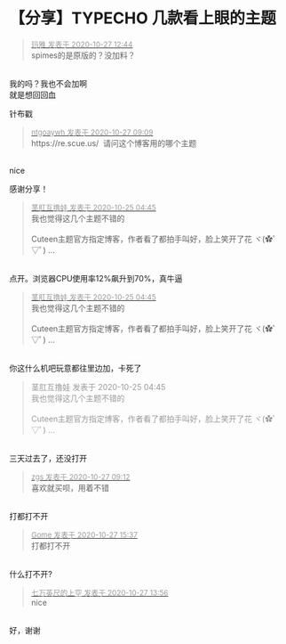# 【分享】TYPECHO 几款看上眼的主题


<div class="quote"><blockquote><font size="2"><a href="https://www.hostloc.com/forum.php?mod=redirect&amp;goto=findpost&amp;pid=9358517&amp;ptid=757619" target="_blank"><font color="#999999">玛雅 发表于 2020-10-27 12:44</font></a></font><br />
spimes的是原版的？没加料？</blockquote></div><br />
我的吗？我也不会加啊<br />
就是想回回血

针布戳<img src="static/image/smiley/default/lol.gif" smilieid="12" border="0" alt="" /><img id="aimg_wpEEn" onclick="zoom(this, this.src, 0, 0, 0)" class="zoom" src="https://cdn.jsdelivr.net/gh/hishis/forum-master/public/images/patch.gif" onmouseover="img_onmouseoverfunc(this)" onload="thumbImg(this)" border="0" alt="" />

<div class="quote"><blockquote><font size="2"><a href="https://www.hostloc.com/forum.php?mod=redirect&amp;goto=findpost&amp;pid=9357372&amp;ptid=757619" target="_blank"><font color="#999999">ntgoaywh 发表于 2020-10-27 09:09</font></a></font><br />
https://re.scue.us/&nbsp;&nbsp;请问这个博客用的哪个主题</blockquote></div><br />
nice 

感谢分享！<img id="aimg_D1DEL" onclick="zoom(this, this.src, 0, 0, 0)" class="zoom" src="https://cdn.jsdelivr.net/gh/hishis/forum-master/public/images/patch.gif" onmouseover="img_onmouseoverfunc(this)" onload="thumbImg(this)" border="0" alt="" />

<div class="quote"><blockquote><font size="2"><a href="https://www.hostloc.com/forum.php?mod=redirect&amp;goto=findpost&amp;pid=9348500&amp;ptid=757619" target="_blank"><font color="#999999">茎肛互撸娃 发表于 2020-10-25 04:45</font></a></font><br />
我也觉得这几个主题不错的<br />
<br />
Cuteen主题官方指定博客，作者看了都拍手叫好，脸上笑开了花 ヾ(✿ﾟ▽ﾟ) ...</blockquote></div><br />
点开。浏览器CPU使用率12%飙升到70%，真牛逼

<div class="quote"><blockquote><font size="2"><a href="https://www.hostloc.com/forum.php?mod=redirect&amp;goto=findpost&amp;pid=9348500&amp;ptid=757619" target="_blank"><font color="#999999">茎肛互撸娃 发表于 2020-10-25 04:45</font></a></font><br />
我也觉得这几个主题不错的<br />
<br />
Cuteen主题官方指定博客，作者看了都拍手叫好，脸上笑开了花 ヾ(✿ﾟ▽ﾟ) ...</blockquote></div><br />
你这什么机吧玩意都往里边加，卡死了<img src="static/image/smiley/yct/022.gif" smilieid="42" border="0" alt="" /><img id="aimg_TLqKg" onclick="zoom(this, this.src, 0, 0, 0)" class="zoom" src="https://cdn.jsdelivr.net/gh/hishis/forum-master/public/images/patch.gif" onmouseover="img_onmouseoverfunc(this)" onload="thumbImg(this)" border="0" alt="" />

<div class="quote"><blockquote><font color="#999999">茎肛互撸娃 发表于 2020-10-25 04:45</font><br />
<font color="#999999">我也觉得这几个主题不错的<br />
<br />
Cuteen主题官方指定博客，作者看了都拍手叫好，脸上笑开了花 ヾ(✿ﾟ▽ﾟ) ...</font></blockquote></div><br />
三天过去了，还没打开

<div class="quote"><blockquote><font size="2"><a href="https://www.hostloc.com/forum.php?mod=redirect&amp;goto=findpost&amp;pid=9357381&amp;ptid=757619" target="_blank"><font color="#999999">zgs 发表于 2020-10-27 09:12</font></a></font><br />
喜欢就买呗，用着不错</blockquote></div><br />
打都打不开

<div class="quote"><blockquote><font size="2"><a href="https://www.hostloc.com/forum.php?mod=redirect&amp;goto=findpost&amp;pid=9359606&amp;ptid=757619" target="_blank"><font color="#999999">Gome 发表于 2020-10-27 15:37</font></a></font><br />
打都打不开</blockquote></div><br />
什么打不开?

<div class="quote"><blockquote><font size="2"><a href="https://www.hostloc.com/forum.php?mod=redirect&amp;goto=findpost&amp;pid=9358918&amp;ptid=757619" target="_blank"><font color="#999999">七万英尺的上空 发表于 2020-10-27 13:56</font></a></font><br />
nice</blockquote></div><br />
好，谢谢
